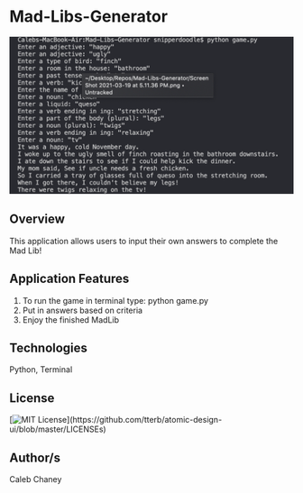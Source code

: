 # Mad-Libs-Generator
![](https://github.com/Cachamoe/Mad-Libs-Generator/blob/main/Screen%20Shot%202021-03-19%20at%205.12.10%20PM.png)
## Overview
This application allows users to input their own answers to complete the Mad Lib!

## Application Features
1) To run the game in terminal type: python game.py 
2) Put in answers based on criteria 
3) Enjoy the finished MadLib 

## Technologies
Python, Terminal

## License 
[![MIT License](https://img.shields.io/apm/l/atomic-design-ui.svg?)](https://github.com/tterb/atomic-design-ui/blob/master/LICENSEs)

## Author/s
Caleb Chaney

